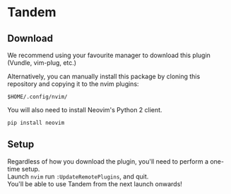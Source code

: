 # Tandem

## Download
We recommend using your favourite manager to download this plugin (Vundle, vim-plug,
etc.)

Alternatively, you can manually install this package by cloning this repository
and copying it to the nvim plugins:
```
$HOME/.config/nvim/
```

You will also need to install Neovim's Python 2 client.
```
pip install neovim
```

## Setup
Regardless of how you download the plugin, you'll need to perform a one-time setup.  
Launch `nvim` run `:UpdateRemotePlugins`, and quit.  
You'll be able to use Tandem from the next launch onwards!
